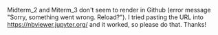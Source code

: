 Midterm_2 and Miterm_3 don't seem to render in Github (error message "Sorry, something went wrong. Reload?"). I tried pasting the URL into  https://nbviewer.jupyter.org/ and it worked, so please do that. Thanks!
